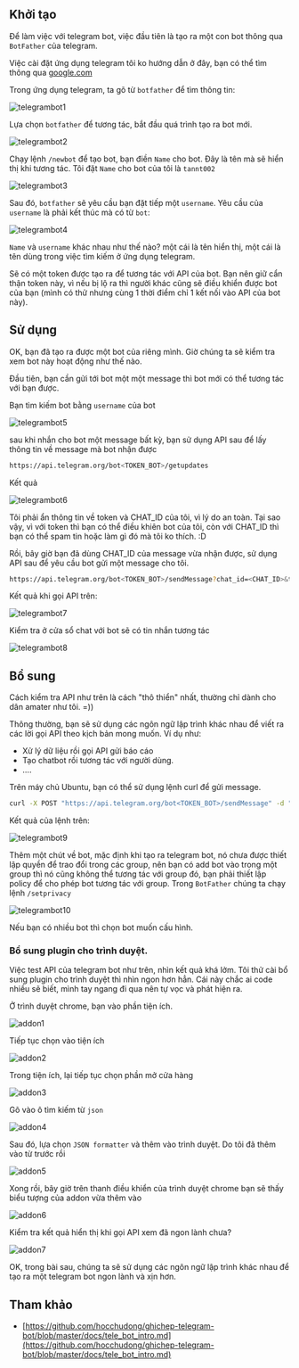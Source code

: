 ## Khởi tạo

Để làm việc với telegram bot, việc đầu tiên là tạo ra một con bot thông qua `BotFather` của telegram. 

Việc cài đặt ứng dụng telegram tôi ko hướng dẫn ở đây, bạn có thể tìm thông qua [google.com](google.com)

Trong ứng dụng telegram, ta gõ từ `botfather` để tìm thông tin:

![telegrambot1](images/telegrambot1.png)

Lựa chọn `botfather` để tương tác, bắt đầu quá trình tạo ra bot mới.

![telegrambot2](images/telegrambot2.png)

Chạy lệnh `/newbot` để tạo bot, bạn điền `Name` cho bot. Đây là tên mà sẽ hiển thị khi tương tác. Tôi đặt `Name` cho bot của tôi là `tannt002`

![telegrambot3](images/telegrambot3.png)

Sau đó, `botfather` sẽ yêu cầu bạn đặt tiếp một `username`. Yêu cầu của `username` là phải kết thúc mà có từ `bot`:

![telegrambot4](images/telegrambot4.png)

`Name` và `username` khác nhau như thế nào? một cái là tên hiển thị, một cái là tên dùng trong việc tìm kiếm ở ứng dụng telegram.

Sẽ có một token được tạo ra để tương tác với API của bot. Bạn nên giữ cẩn thận token này, vì nếu bị lộ ra thì người khác cũng sẽ
 điều khiển được bot của bạn (mình có thử nhưng cùng 1 thời điểm chỉ 1 kết nối vào API của bot này).
 
## Sử dụng

OK, bạn đã tạo ra được một bot của riêng mình. Giờ chúng ta sẽ kiểm tra xem bot này hoạt động như thế nào.

Đầu tiên, bạn cần gửi tới bot một một message thì bot mới có thể tương tác với bạn được.

Bạn tìm kiếm bot bằng `username` của bot

![telegrambot5](images/telegrambot5.png)

sau khi nhắn cho bot một message bất kỳ, bạn sử dụng API sau để lấy thông tin về message mà bot nhận được

```sh
https://api.telegram.org/bot<TOKEN_BOT>/getupdates
```

Kết quả

![telegrambot6](images/telegrambot6.png)

Tôi phải ẩn thông tin về token và CHAT_ID của tôi, vì lý do an toàn. Tại sao vậy, vì với token thì bạn có thể điều khiên bot của tôi, 
còn với CHAT_ID thì bạn có thể spam tin hoặc làm gì đó mà tôi ko thích. :D

Rồi, bây giờ bạn đã dùng CHAT_ID của message vừa nhận được, sử dụng API sau để yêu cầu bot gửi một message cho tôi.

```sh
https://api.telegram.org/bot<TOKEN_BOT>/sendMessage?chat_id=<CHAT_ID>&text=anhdeptraiquatroi
```

Kết quả khi gọi API trên:

![telegrambot7](images/telegrambot7.png)

Kiểm tra ở cửa sổ chat với bot sẽ có tin nhắn tương tác

![telegrambot8](images/telegrambot8.png)

## Bổ sung

Cách kiểm tra API như trên là cách "thô thiển" nhất, thường chỉ dành cho dân amater như tôi. =))

Thông thường, bạn sẽ sử dụng các ngôn ngữ lập trình khác nhau để viết ra các lời gọi API theo kịch bản mong muốn. Ví dụ như:

- Xử lý dữ liệu rồi gọi API gửi báo cáo
- Tạo chatbot rồi tương tác với người dùng.
- ....

Trên máy chủ Ubuntu, bạn có thể sử dụng lệnh curl để gửi message.

```sh
curl -X POST "https://api.telegram.org/bot<TOKEN_BOT>/sendMessage" -d "chat_id=<CHAT_ID>&text=send by curl"
```

Kết quả của lệnh trên:

![telegrambot9](images/telegrambot9.png)

Thêm một chút về bot, mặc định khi tạo ra telegram bot, nó chưa được thiết lập quyền để trao đổi trong các group, nên bạn có add bot vào trong một group thì nó 
cũng không thể tương tác với group đó, bạn phải thiết lập policy để cho phép bot tương tác với group. Trong `BotFather` chúng ta chạy lệnh `/setprivacy`

![telegrambot10](images/telegrambot10.png)

Nếu bạn có nhiều bot thì chọn bot muốn cấu hình.

### Bổ sung plugin cho trình duyệt.

Việc test API của telegram bot như trên, nhìn kết quả khá lởm. Tôi thử cài bổ sung plugin cho trình duyệt thì nhìn ngon hơn hẳn. Cái này chắc ai code nhiều sẽ biết, mình tay ngang đi qua nên tự vọc và phát hiện ra.

Ở trình duyệt chrome, bạn vào phần tiện ích.

![addon1](images/addon1.png)

Tiếp tục chọn vào tiện ích

![addon2](images/addon2.png)

Trong tiện ích, lại tiếp tục chọn phần mở cửa hàng

![addon3](images/addon3.png)

Gõ vào ô tìm kiếm từ `json`

![addon4](images/addon4.png)

Sau đó, lựa chọn `JSON formatter` và thêm vào trình duyệt. Do tôi đã thêm vào từ trước rồi

![addon5](images/addon5.png)

Xong rồi, bây giờ trên thanh điều khiển của trình duyệt chrome bạn sẽ thấy biểu tượng của addon vừa thêm vào

![addon6](images/addon6.png)

Kiểm tra kết quả hiển thị khi gọi API xem đã ngon lành chưa?

![addon7](images/addon7.png)

OK, trong bài sau, chúng ta sẽ sử dụng các ngôn ngữ lập trình khác nhau để tạo ra một telegram bot ngon lành và xịn hơn.

## Tham khảo

- [https://github.com/hocchudong/ghichep-telegram-bot/blob/master/docs/tele_bot_intro.md](https://github.com/hocchudong/ghichep-telegram-bot/blob/master/docs/tele_bot_intro.md)